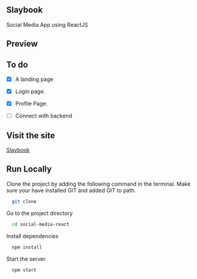 ## Slaybook

 Social Media App using ReactJS
 



## Preview



## To do

- [x] A landing page 
<!-- - [x] 
- [ ] 
- [ ]  -->

- [x] Login page.

<!-- - [ ] -->
- [x] Profile Page.

- [ ] Connect with backend





## Visit the site

[Slaybook](https://slaybook-vin.netlify.app/)

## Run Locally

Clone the project by adding the following command in the terminal.
Make sure your have installed GIT and added GIT to path.

```bash
  git clone 
```

Go to the project directory

```bash
  cd social-media-react
```

Install dependencies

```bash
  npm install
```

Start the server

```bash
  npm start
```

